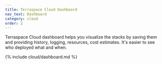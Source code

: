 ```yaml
---
title: Terraspace Cloud Dashbaord
nav_text: Dashboard
category: cloud
order: 2
---
```


Terraspace Cloud dashboard helps you visualize the stacks by saving them and providing history, logging, resources, cost estimates. It's easier to see who deployed what and when.

{% include cloud/dashboard.md %}
